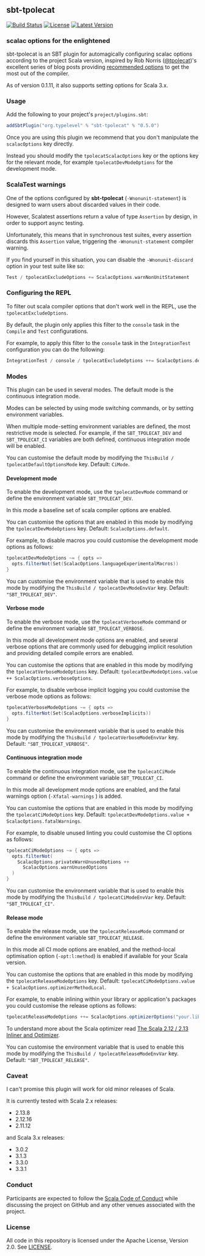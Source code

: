 ## sbt-tpolecat

[![Build Status](https://github.com/typelevel/sbt-tpolecat/workflows/CI/badge.svg)](https://github.com/typelevel/sbt-tpolecat/actions?query=workflow%3ACI)
[![License](https://img.shields.io/github/license/typelevel/sbt-tpolecat.svg)](https://opensource.org/licenses/Apache-2.0)
[![Latest Version](https://index.scala-lang.org/typelevel/sbt-tpolecat/sbt-tpolecat/latest.svg)](https://index.scala-lang.org/typelevel/sbt-tpolecat/sbt-tpolecat)

### scalac options for the enlightened

sbt-tpolecat is an SBT plugin for automagically configuring scalac options according to the project Scala version, inspired by Rob Norris ([@tpolecat](https://github.com/tpolecat))'s excellent series of blog posts providing [recommended options](https://tpolecat.github.io/2017/04/25/scalac-flags.html) to get the most out of the compiler.

As of version 0.1.11, it also supports setting options for Scala 3.x.

### Usage

Add the following to your project's `project/plugins.sbt`:

```scala
addSbtPlugin("org.typelevel" % "sbt-tpolecat" % "0.5.0")
```

Once you are using this plugin we recommend that you don't manipulate the `scalacOptions` key directly.

Instead you should modify the `tpolecatScalacOptions` key or the options key for the relevant mode, for example `tpolecatDevModeOptions` for the development mode.

### ScalaTest warnings

One of the options configured by **sbt-tpolecat** (`-Wnonunit-statement`) is designed to warn users about discarded values in their code.

However, Scalatest assertions return a value of type `Assertion` by design, in order to support async testing.

Unfortunately, this means that in synchronous test suites, every assertion discards this `Assertion` value, triggering the `-Wnonunit-statement` compiler warning.

If you find yourself in this situation, you can disable the `-Wnonunit-discard` option in your test suite like so:

```scala
Test / tpolecatExcludeOptions += ScalacOptions.warnNonUnitStatement
```

### Configuring the REPL

To filter out scala compiler options that don't work well in the REPL, use the `tpolecatExcludeOptions`.

By default, the plugin only applies this filter to the `console` task in the `Compile` and `Test` configurations.

For example, to apply this filter to the `console` task in the `IntegrationTest` configuration you can do the following:

```scala
IntegrationTest / console / tpolecatExcludeOptions ++= ScalacOptions.defaultConsoleExclude
```

### Modes

This plugin can be used in several modes. The default mode is the continuous integration mode.

Modes can be selected by using mode switching commands, or by setting environment variables.

When multiple mode-setting environment variables are defined, the most restrictive mode is selected. For example, if the `SBT_TPOLECAT_DEV` and `SBT_TPOLECAT_CI` variables are both defined, continuous integration mode will be enabled.

You can customise the default mode by modifying the `ThisBuild / tpolecatDefaultOptionsMode` key. Default: `CiMode`.

#### Development mode

To enable the development mode, use the `tpolecatDevMode` command or define the environment variable `SBT_TPOLECAT_DEV`.

In this mode a baseline set of scala compiler options are enabled.

You can customise the options that are enabled in this mode by modifying the `tpolecatDevModeOptions` key. Default: `ScalacOptions.default`.

For example, to disable macros you could customise the development mode options as follows:

```scala
tpolecatDevModeOptions ~= { opts =>
  opts.filterNot(Set(ScalacOptions.languageExperimentalMacros))
}
```

You can customise the environment variable that is used to enable this mode by modifying the `ThisBuild / tpolecatDevModeEnvVar` key. Default: `"SBT_TPOLECAT_DEV"`.

#### Verbose mode

To enable the verbose mode, use the `tpolecatVerboseMode` command or define the environment variable `SBT_TPOLECAT_VERBOSE`.

In this mode all development mode options are enabled, and several verbose options that are commonly used for debugging implicit resolution and providing detailed compile errors are enabled.

You can customise the options that are enabled in this mode by modifying the `tpolecatVerboseModeOptions` key. Default: `tpolecatDevModeOptions.value ++ ScalacOptions.verboseOptions`.

For example, to disable verbose implicit logging you could customise the verbose mode options as follows:

```scala
tpolecatVerboseModeOptions ~= { opts =>
  opts.filterNot(Set(ScalacOptions.verboseImplicits))
}
```

You can customise the environment variable that is used to enable this mode by modifying the `ThisBuild / tpolecatVerboseModeEnvVar` key. Default: `"SBT_TPOLECAT_VERBOSE"`.

#### Continuous integration mode

To enable the continuous integration mode, use the `tpolecatCiMode` command or define the environment variable `SBT_TPOLECAT_CI`.

In this mode all development mode options are enabled, and the fatal warnings option (`-Xfatal-warnings` ) is added.

You can customise the options that are enabled in this mode by modifying the `tpolecatCiModeOptions` key. Default: `tpolecatDevModeOptions.value + ScalacOptions.fatalWarnings`.

For example, to disable unused linting you could customise the CI options as follows:

```scala
tpolecatCiModeOptions ~= { opts =>
  opts.filterNot(
    ScalacOptions.privateWarnUnusedOptions ++
      ScalacOptions.warnUnusedOptions
  )
}
```

You can customise the environment variable that is used to enable this mode by modifying the `ThisBuild / tpolecatCiModeEnvVar` key. Default: `"SBT_TPOLECAT_CI"`.

#### Release mode

To enable the release mode, use the `tpolecatReleaseMode` command or define the environment variable `SBT_TPOLECAT_RELEASE`.

In this mode all CI mode options are enabled, and the method-local optimisation option (`-opt:l:method`) is enabled if available for your Scala version.

You can customise the options that are enabled in this mode by modifying the `tpolecatReleaseModeOptions` key. Default: `tpolecatCiModeOptions.value + ScalacOptions.optimizerMethodLocal`.

For example, to enable inlining within your library or application's packages you could customise the release options as follows:

```scala
tpolecatReleaseModeOptions ++= ScalacOptions.optimizerOptions("your.library.**")
```

To understand more about the Scala optimizer read [The Scala 2.12 / 2.13 Inliner and Optimizer](https://docs.scala-lang.org/overviews/compiler-options/optimizer.html).

You can customise the environment variable that is used to enable this mode by modifying the `ThisBuild / tpolecatReleaseModeEnvVar` key. Default: `"SBT_TPOLECAT_RELEASE"`.

### Caveat

I can't promise this plugin will work for old minor releases of Scala.

It is currently tested with Scala 2.x releases:

* 2.13.8
* 2.12.16
* 2.11.12

and Scala 3.x releases:

* 3.0.2
* 3.1.3
* 3.3.0
* 3.3.1

### Conduct

Participants are expected to follow the [Scala Code of Conduct](https://www.scala-lang.org/conduct/) while discussing the project on GitHub and any other venues associated with the project.

### License

All code in this repository is licensed under the Apache License, Version 2.0.  See [LICENSE](./LICENSE).
